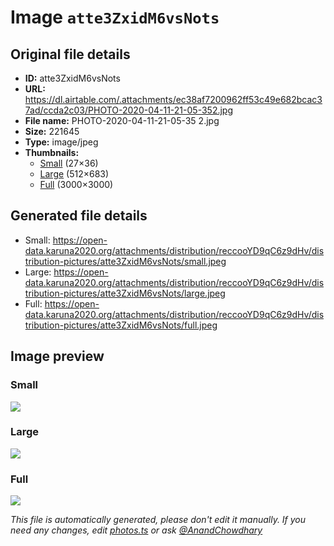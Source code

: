 # Image `atte3ZxidM6vsNots`

## Original file details

- **ID:** atte3ZxidM6vsNots
- **URL:** https://dl.airtable.com/.attachments/ec38af7200962ff53c49e682bcac37ad/ccda2c03/PHOTO-2020-04-11-21-05-352.jpg
- **File name:** PHOTO-2020-04-11-21-05-35 2.jpg
- **Size:** 221645
- **Type:** image/jpeg
- **Thumbnails:**
  - [Small](https://dl.airtable.com/.attachmentThumbnails/56486af891027e449c9201db6b7bba93/0ee7499f) (27×36)
  - [Large](https://dl.airtable.com/.attachmentThumbnails/534bb134246bd43a23624607ebca92c5/08117a44) (512×683)
  - [Full](https://dl.airtable.com/.attachmentThumbnails/1c00e1eb65db7b0f706673398bfb3ae1/89c89d2b) (3000×3000)

## Generated file details

- Small: https://open-data.karuna2020.org/attachments/distribution/reccooYD9qC6z9dHv/distribution-pictures/atte3ZxidM6vsNots/small.jpeg
- Large: https://open-data.karuna2020.org/attachments/distribution/reccooYD9qC6z9dHv/distribution-pictures/atte3ZxidM6vsNots/large.jpeg
- Full: https://open-data.karuna2020.org/attachments/distribution/reccooYD9qC6z9dHv/distribution-pictures/atte3ZxidM6vsNots/full.jpeg

## Image preview

### Small

![](https://open-data.karuna2020.org/attachments/distribution/reccooYD9qC6z9dHv/distribution-pictures/atte3ZxidM6vsNots/small.jpeg)

### Large

![](https://open-data.karuna2020.org/attachments/distribution/reccooYD9qC6z9dHv/distribution-pictures/atte3ZxidM6vsNots/large.jpeg)

### Full

![](https://open-data.karuna2020.org/attachments/distribution/reccooYD9qC6z9dHv/distribution-pictures/atte3ZxidM6vsNots/full.jpeg)

_This file is automatically generated, please don't edit it manually. If you need any changes, edit [photos.ts](/photos.ts) or ask [@AnandChowdhary](https://github.com/AnandChowdhary)_
